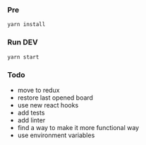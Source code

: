 ### Pre
```
yarn install
```

### Run DEV
```
yarn start
```

### Todo
- move to redux
- restore last opened board
- use new react hooks
- add tests
- add linter
- find a way to make it more functional way
- use environment variables